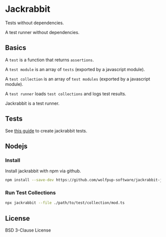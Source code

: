 # Jackrabbit

Tests without dependencies.

A test runner without dependencies.

## Basics

A `test` is a function that returns `assertions`.

A `test module` is an array of `tests` (exported by a javascript module).

A `test collection` is an array of `test modules` (exported by a javascript module).

A `test runner` loads `test collections` and logs test results.

Jackrabbit is a test runner.

## Tests

See [this guide](./JACKRABBIT.md) to create jackrabbit tests.

## Nodejs

### Install

Install jackrabbit with npm via github.

```sh
npm install --save-dev https://github.com/wolfpup-software/jackrabbit-js
```

### Run Test Collections

```sh
npx jackrabbit --file ./path/to/test/collection/mod.ts
```

## License

BSD 3-Clause License

